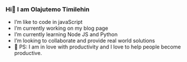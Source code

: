 ### Hi👋 I am Olajutemo Timilehin
- I’m like to code in javaScript
- I’m currently working on my blog page 
- I’m currently learning Node JS and Python
- I’m looking to collaborate and provide real world solutions
- 💬 PS: I am in love with productivity and I love to help people become productive.

<!--
**olajutemot/olajutemot** is a ✨ _special_ ✨ repository because its `README.md` (this file) appears on your GitHub profile.

Here are some ideas to get you started:

- 🔭 I’m currently working on ...
- 🌱 I’m currently learning ...
- 👯 I’m looking to collaborate on ...
- 🤔 I’m looking for help with ...
- 💬 Ask me about ...
- 📫 How to reach me: ...
- 😄 Pronouns: ...
- ⚡ Fun fact: ...
-->
